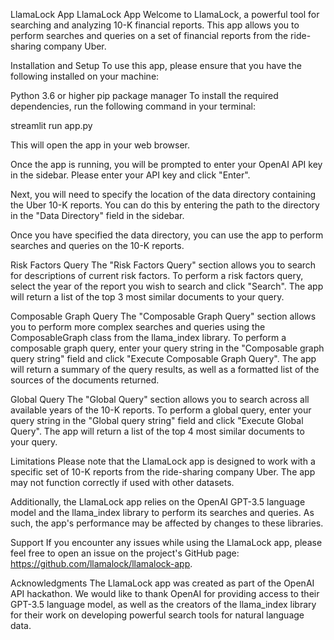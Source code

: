 LlamaLock App
LlamaLock App
Welcome to LlamaLock, a powerful tool for searching and analyzing 10-K financial reports. This app allows you to perform searches and queries on a set of financial reports from the ride-sharing company Uber.

Installation and Setup
To use this app, please ensure that you have the following installed on your machine:

Python 3.6 or higher
pip package manager
To install the required dependencies, run the following command in your terminal:


streamlit run app.py

This will open the app in your web browser.

Once the app is running, you will be prompted to enter your OpenAI API key in the sidebar. Please enter your API key and click "Enter".

Next, you will need to specify the location of the data directory containing the Uber 10-K reports. You can do this by entering the path to the directory in the "Data Directory" field in the sidebar.

Once you have specified the data directory, you can use the app to perform searches and queries on the 10-K reports.

Risk Factors Query
The "Risk Factors Query" section allows you to search for descriptions of current risk factors. To perform a risk factors query, select the year of the report you wish to search and click "Search". The app will return a list of the top 3 most similar documents to your query.

Composable Graph Query
The "Composable Graph Query" section allows you to perform more complex searches and queries using the ComposableGraph class from the llama_index library. To perform a composable graph query, enter your query string in the "Composable graph query string" field and click "Execute Composable Graph Query". The app will return a summary of the query results, as well as a formatted list of the sources of the documents returned.

Global Query
The "Global Query" section allows you to search across all available years of the 10-K reports. To perform a global query, enter your query string in the "Global query string" field and click "Execute Global Query". The app will return a list of the top 4 most similar documents to your query.

Limitations
Please note that the LlamaLock app is designed to work with a specific set of 10-K reports from the ride-sharing company Uber. The app may not function correctly if used with other datasets.

Additionally, the LlamaLock app relies on the OpenAI GPT-3.5 language model and the llama_index library to perform its searches and queries. As such, the app's performance may be affected by changes to these libraries.

Support
If you encounter any issues while using the LlamaLock app, please feel free to open an issue on the project's GitHub page: https://github.com/llamalock/llamalock-app.

Acknowledgments
The LlamaLock app was created as part of the OpenAI API hackathon. We would like to thank OpenAI for providing access to their GPT-3.5 language model, as well as the creators of the llama_index library for their work on developing powerful search tools for natural language data.
